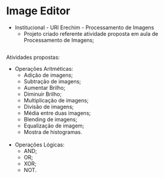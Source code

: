# Image Editor

- Institucional - URI Erechim - Processamento de Imagens
   - Projeto criado referente atividade proposta em aula de Processamento de Imagens;
##

Atividades propostas: <br>
- Operações Aritméticas:
   - Adição de imagens;
  - Subtração de imagens;
  - Aumentar Brilho;
  - Diminuir Brilho;
  - Multiplicação de imagens;
  - Divisão de imagens;
  - Média entre duas imagens;
  - Blending de imagens;
  - Equalização de imagem;
  - Mostra de histogramas. <br><br>
- Operações Lógicas:
  - AND;
  - OR;
  - XOR;
  - NOT. <br><br>
